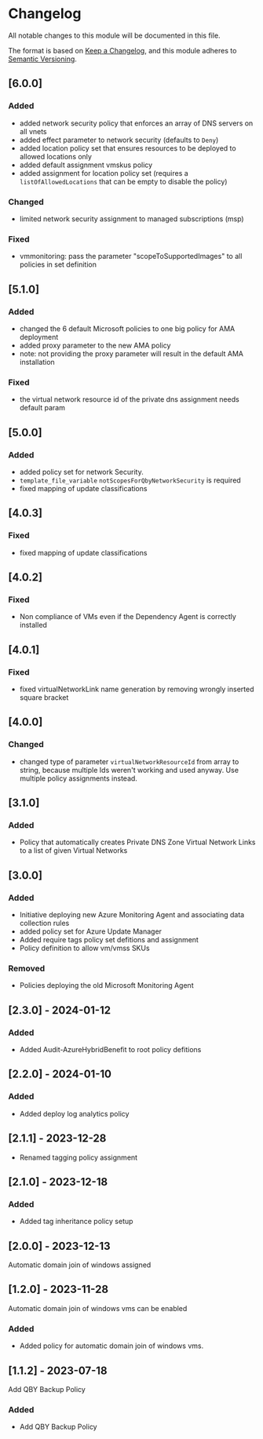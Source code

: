 # Changelog

All notable changes to this module will be documented in this file.

The format is based on [Keep a Changelog](https://keepachangelog.com/en/1.1.0/),
and this module adheres to [Semantic Versioning](https://semver.org/spec/v2.0.0.html).

## [6.0.0]

### Added
- added network security policy that enforces an array of DNS servers on all vnets
- added effect parameter to network security (defaults to `Deny`)
- added location policy set that ensures resources to be deployed to allowed locations only
- added default assignment vmskus policy
- added assignment for location policy set (requires a `listOfAllowedLocations` that can be empty to disable the policy)

### Changed
- limited network security assignment to managed subscriptions (msp)

### Fixed

- vmmonitoring: pass the parameter "scopeToSupportedImages" to all policies in set definition

## [5.1.0]

### Added
- changed the 6 default Microsoft policies to one big policy for AMA deployment
- added proxy parameter to the new AMA policy
- note: not providing the proxy parameter will result in the default AMA installation

### Fixed
- the virtual network resource id of the private dns assignment needs default param

## [5.0.0]

### Added

- added policy set for network Security. 
- `template_file_variable` `notScopesForQbyNetworkSecurity` is required
- fixed mapping of update classifications

## [4.0.3]

### Fixed

- fixed mapping of update classifications

## [4.0.2]

### Fixed

- Non compliance of VMs even if the Dependency Agent is correctly installed

## [4.0.1]

### Fixed

- fixed virtualNetworkLink name generation by removing wrongly inserted square bracket


## [4.0.0]

### Changed

- changed type of parameter `virtualNetworkResourceId` from array to string, because multiple Ids weren't working and used anyway. Use multiple policy assignments instead.

## [3.1.0]

### Added

- Policy that automatically creates Private DNS Zone Virtual Network Links to a list of given Virtual Networks

## [3.0.0]

### Added

- Initiative deploying new Azure Monitoring Agent and associating data collection rules
- added policy set for Azure Update Manager
- Added require tags policy set defitions and assignment
- Policy definition to allow vm/vmss SKUs

### Removed

- Policies deploying the old Microsoft Monitoring Agent

## [2.3.0] - 2024-01-12

### Added

- Added Audit-AzureHybridBenefit to root policy defitions

## [2.2.0] - 2024-01-10

### Added

- Added deploy log analytics policy

## [2.1.1] - 2023-12-28

- Renamed tagging policy assignment

## [2.1.0] - 2023-12-18

### Added

- Added tag inheritance policy setup

## [2.0.0] - 2023-12-13

Automatic domain join of windows assigned

## [1.2.0] - 2023-11-28

Automatic domain join of windows vms can be enabled

### Added

- Added policy for automatic domain join of windows vms.

## [1.1.2] - 2023-07-18

Add QBY Backup Policy

### Added

- Add QBY Backup Policy
